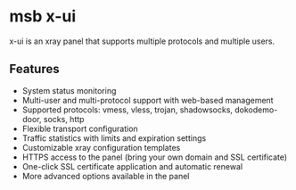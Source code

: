 # msb x-ui

x-ui is an xray panel that supports multiple protocols and multiple users.

## Features

- System status monitoring
- Multi-user and multi-protocol support with web-based management
- Supported protocols: vmess, vless, trojan, shadowsocks, dokodemo-door, socks, http
- Flexible transport configuration
- Traffic statistics with limits and expiration settings
- Customizable xray configuration templates
- HTTPS access to the panel (bring your own domain and SSL certificate)
- One-click SSL certificate application and automatic renewal
- More advanced options available in the panel


